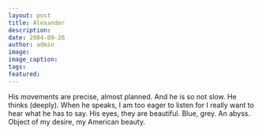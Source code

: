 ```yaml
---
layout: post
title: Alexander
description:
date: 2004-09-26
author: admin
image:
image_caption:
tags:
featured:
---
```


His movements are precise, almost planned. And he is so not slow. He thinks (deeply). When he speaks, I am too eager to listen for I really want to hear what he has to say. His eyes, they are beautiful. Blue, grey. An abyss. Object of my desire, my American beauty.
